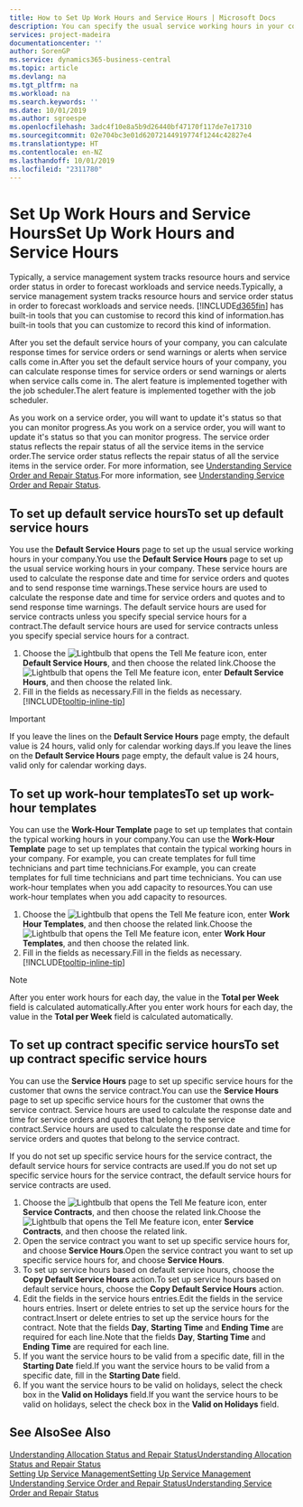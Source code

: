 ```yaml
---
title: How to Set Up Work Hours and Service Hours | Microsoft Docs
description: You can specify the usual service working hours in your company. These service hours are used to calculate the response date and time for service orders and quotes, and to send response time warnings.
services: project-madeira
documentationcenter: ''
author: SorenGP
ms.service: dynamics365-business-central
ms.topic: article
ms.devlang: na
ms.tgt_pltfrm: na
ms.workload: na
ms.search.keywords: ''
ms.date: 10/01/2019
ms.author: sgroespe
ms.openlocfilehash: 3adc4f10e8a5b9d26440bf47170f117de7e17310
ms.sourcegitcommit: 02e704bc3e01d62072144919774f1244c42827e4
ms.translationtype: HT
ms.contentlocale: en-NZ
ms.lasthandoff: 10/01/2019
ms.locfileid: "2311780"
---
```

# <a name="set-up-work-hours-and-service-hours"></a><span data-ttu-id="c2e4f-104">Set Up Work Hours and Service Hours</span><span class="sxs-lookup"><span data-stu-id="c2e4f-104">Set Up Work Hours and Service Hours</span></span>
<span data-ttu-id="c2e4f-105">Typically, a service management system tracks resource hours and service order status in order to forecast workloads and service needs.</span><span class="sxs-lookup"><span data-stu-id="c2e4f-105">Typically, a service management system tracks resource hours and service order status in order to forecast workloads and service needs.</span></span> [!INCLUDE[d365fin](includes/d365fin_md.md)] <span data-ttu-id="c2e4f-106">has built-in tools that you can customise to record this kind of information.</span><span class="sxs-lookup"><span data-stu-id="c2e4f-106">has built-in tools that you can customize to record this kind of information.</span></span>  
  
<span data-ttu-id="c2e4f-107">After you set the default service hours of your company, you can calculate response times for service orders or send warnings or alerts when service calls come in.</span><span class="sxs-lookup"><span data-stu-id="c2e4f-107">After you set the default service hours of your company, you can calculate response times for service orders or send warnings or alerts when service calls come in.</span></span> <span data-ttu-id="c2e4f-108">The alert feature is implemented together with the job scheduler.</span><span class="sxs-lookup"><span data-stu-id="c2e4f-108">The alert feature is implemented together with the job scheduler.</span></span>   
  
<span data-ttu-id="c2e4f-109">As you work on a service order, you will want to update it's status so that you can monitor progress.</span><span class="sxs-lookup"><span data-stu-id="c2e4f-109">As you work on a service order, you will want to update it's status so that you can monitor progress.</span></span> <span data-ttu-id="c2e4f-110">The service order status reflects the repair status of all the service items in the service order.</span><span class="sxs-lookup"><span data-stu-id="c2e4f-110">The service order status reflects the repair status of all the service items in the service order.</span></span> <span data-ttu-id="c2e4f-111">For more information, see [Understanding Service Order and Repair Status](service-order-repair-status.md).</span><span class="sxs-lookup"><span data-stu-id="c2e4f-111">For more information, see [Understanding Service Order and Repair Status](service-order-repair-status.md).</span></span> 

## <a name="to-set-up-default-service-hours"></a><span data-ttu-id="c2e4f-112">To set up default service hours</span><span class="sxs-lookup"><span data-stu-id="c2e4f-112">To set up default service hours</span></span>  
<span data-ttu-id="c2e4f-113">You use the **Default Service Hours** page to set up the usual service working hours in your company.</span><span class="sxs-lookup"><span data-stu-id="c2e4f-113">You use the **Default Service Hours** page to set up the usual service working hours in your company.</span></span> <span data-ttu-id="c2e4f-114">These service hours are used to calculate the response date and time for service orders and quotes and to send response time warnings.</span><span class="sxs-lookup"><span data-stu-id="c2e4f-114">These service hours are used to calculate the response date and time for service orders and quotes and to send response time warnings.</span></span> <span data-ttu-id="c2e4f-115">The default service hours are used for service contracts unless you specify special service hours for a contract.</span><span class="sxs-lookup"><span data-stu-id="c2e4f-115">The default service hours are used for service contracts unless you specify special service hours for a contract.</span></span>  
  
1. <span data-ttu-id="c2e4f-116">Choose the ![Lightbulb that opens the Tell Me feature](media/ui-search/search_small.png "Tell me what you want to do") icon, enter **Default Service Hours**, and then choose the related link.</span><span class="sxs-lookup"><span data-stu-id="c2e4f-116">Choose the ![Lightbulb that opens the Tell Me feature](media/ui-search/search_small.png "Tell me what you want to do") icon, enter **Default Service Hours**, and then choose the related link.</span></span>  
2. <span data-ttu-id="c2e4f-117">Fill in the fields as necessary.</span><span class="sxs-lookup"><span data-stu-id="c2e4f-117">Fill in the fields as necessary.</span></span> [!INCLUDE[tooltip-inline-tip](includes/tooltip-inline-tip_md.md)]  
  
> [!IMPORTANT]  
>  <span data-ttu-id="c2e4f-118">If you leave the lines on the **Default Service Hours** page empty, the default value is 24 hours, valid only for calendar working days.</span><span class="sxs-lookup"><span data-stu-id="c2e4f-118">If you leave the lines on the **Default Service Hours** page empty, the default value is 24 hours, valid only for calendar working days.</span></span>  
  
## <a name="to-set-up-work-hour-templates"></a><span data-ttu-id="c2e4f-119">To set up work-hour templates</span><span class="sxs-lookup"><span data-stu-id="c2e4f-119">To set up work-hour templates</span></span>
<span data-ttu-id="c2e4f-120">You can use the **Work-Hour Template** page to set up templates that contain the typical working hours in your company.</span><span class="sxs-lookup"><span data-stu-id="c2e4f-120">You can use the **Work-Hour Template** page to set up templates that contain the typical working hours in your company.</span></span> <span data-ttu-id="c2e4f-121">For example, you can create templates for full time technicians and part time technicians.</span><span class="sxs-lookup"><span data-stu-id="c2e4f-121">For example, you can create templates for full time technicians and part time technicians.</span></span> <span data-ttu-id="c2e4f-122">You can use work-hour templates when you add capacity to resources.</span><span class="sxs-lookup"><span data-stu-id="c2e4f-122">You can use work-hour templates when you add capacity to resources.</span></span>  
  
1. <span data-ttu-id="c2e4f-123">Choose the ![Lightbulb that opens the Tell Me feature](media/ui-search/search_small.png "Tell me what you want to do") icon, enter **Work Hour Templates**, and then choose the related link.</span><span class="sxs-lookup"><span data-stu-id="c2e4f-123">Choose the ![Lightbulb that opens the Tell Me feature](media/ui-search/search_small.png "Tell me what you want to do") icon, enter **Work Hour Templates**, and then choose the related link.</span></span>  
2. <span data-ttu-id="c2e4f-124">Fill in the fields as necessary.</span><span class="sxs-lookup"><span data-stu-id="c2e4f-124">Fill in the fields as necessary.</span></span> [!INCLUDE[tooltip-inline-tip](includes/tooltip-inline-tip_md.md)]  
  
> [!Note]
> <span data-ttu-id="c2e4f-125">After you enter work hours for each day, the value in the **Total per Week** field is calculated automatically.</span><span class="sxs-lookup"><span data-stu-id="c2e4f-125">After you enter work hours for each day, the value in the **Total per Week** field is calculated automatically.</span></span>  

## <a name="to-set-up-contract-specific-service-hours"></a><span data-ttu-id="c2e4f-126">To set up contract specific service hours</span><span class="sxs-lookup"><span data-stu-id="c2e4f-126">To set up contract specific service hours</span></span>  
<span data-ttu-id="c2e4f-127">You can use the **Service Hours** page to set up specific service hours for the customer that owns the service contract.</span><span class="sxs-lookup"><span data-stu-id="c2e4f-127">You can use the **Service Hours** page to set up specific service hours for the customer that owns the service contract.</span></span> <span data-ttu-id="c2e4f-128">Service hours are used to calculate the response date and time for service orders and quotes that belong to the service contract.</span><span class="sxs-lookup"><span data-stu-id="c2e4f-128">Service hours are used to calculate the response date and time for service orders and quotes that belong to the service contract.</span></span>  
  
<span data-ttu-id="c2e4f-129">If you do not set up specific service hours for the service contract, the default service hours for service contracts are used.</span><span class="sxs-lookup"><span data-stu-id="c2e4f-129">If you do not set up specific service hours for the service contract, the default service hours for service contracts are used.</span></span>  
  
1. <span data-ttu-id="c2e4f-130">Choose the ![Lightbulb that opens the Tell Me feature](media/ui-search/search_small.png "Tell me what you want to do") icon, enter **Service Contracts**, and then choose the related link.</span><span class="sxs-lookup"><span data-stu-id="c2e4f-130">Choose the ![Lightbulb that opens the Tell Me feature](media/ui-search/search_small.png "Tell me what you want to do") icon, enter **Service Contracts**, and then choose the related link.</span></span>  
2. <span data-ttu-id="c2e4f-131">Open the service contract you want to set up specific service hours for, and choose **Service Hours**.</span><span class="sxs-lookup"><span data-stu-id="c2e4f-131">Open the service contract you want to set up specific service hours for, and choose **Service Hours**.</span></span>  
4. <span data-ttu-id="c2e4f-132">To set up service hours based on default service hours, choose the **Copy Default Service Hours** action.</span><span class="sxs-lookup"><span data-stu-id="c2e4f-132">To set up service hours based on default service hours, choose the **Copy Default Service Hours** action.</span></span>  
5. <span data-ttu-id="c2e4f-133">Edit the fields in the service hours entries.</span><span class="sxs-lookup"><span data-stu-id="c2e4f-133">Edit the fields in the service hours entries.</span></span> <span data-ttu-id="c2e4f-134">Insert or delete entries to set up the service hours for the contract.</span><span class="sxs-lookup"><span data-stu-id="c2e4f-134">Insert or delete entries to set up the service hours for the contract.</span></span> <span data-ttu-id="c2e4f-135">Note that the fields **Day**, **Starting Time** and **Ending Time** are required for each line.</span><span class="sxs-lookup"><span data-stu-id="c2e4f-135">Note that the fields **Day**, **Starting Time** and **Ending Time** are required for each line.</span></span>  
6. <span data-ttu-id="c2e4f-136">If you want the service hours to be valid from a specific date, fill in the **Starting Date** field.</span><span class="sxs-lookup"><span data-stu-id="c2e4f-136">If you want the service hours to be valid from a specific date, fill in the **Starting Date** field.</span></span>  
7. <span data-ttu-id="c2e4f-137">If you want the service hours to be valid on holidays, select the check box in the **Valid on Holidays** field.</span><span class="sxs-lookup"><span data-stu-id="c2e4f-137">If you want the service hours to be valid on holidays, select the check box in the **Valid on Holidays** field.</span></span>  

## <a name="see-also"></a><span data-ttu-id="c2e4f-138">See Also</span><span class="sxs-lookup"><span data-stu-id="c2e4f-138">See Also</span></span>  
[<span data-ttu-id="c2e4f-139">Understanding Allocation Status and Repair Status</span><span class="sxs-lookup"><span data-stu-id="c2e4f-139">Understanding Allocation Status and Repair Status</span></span>](service-allocation-status-and-repair-status.md)  
[<span data-ttu-id="c2e4f-140">Setting Up Service Management</span><span class="sxs-lookup"><span data-stu-id="c2e4f-140">Setting Up Service Management</span></span>](service-setup-service.md)  
[<span data-ttu-id="c2e4f-141">Understanding Service Order and Repair Status</span><span class="sxs-lookup"><span data-stu-id="c2e4f-141">Understanding Service Order and Repair Status</span></span>](service-order-repair-status.md)  
